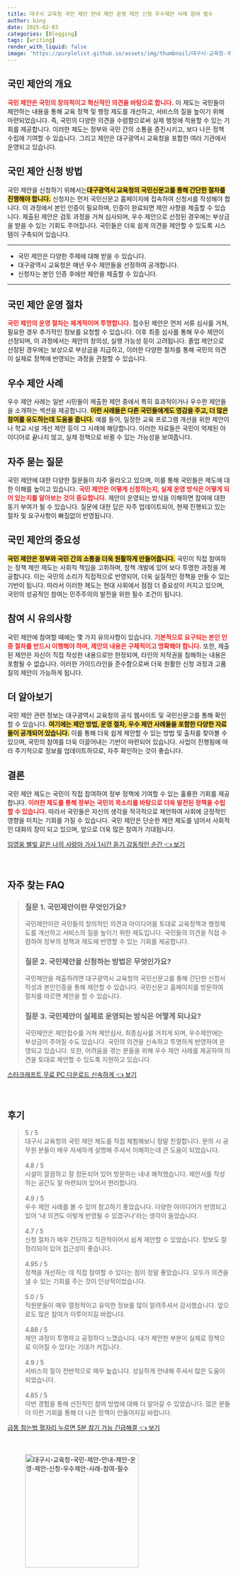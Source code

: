 ```yaml
---
title: 대구시 교육청 국민 제안 안내 제안 운영 제안 신청 우수제안 사례 참여 필수
author: bing
date: 2025-02-03
categories: [Blogging]
tags: [writing]
render_with_liquid: false
image: 'https://purplelist.github.io/assets/img/thumbnail/대구시-교육청-국민-제안-안내-제안-운영-제안-신청-우수제안-사례-참여-필수.webp'
---
```



<h2 id='국민 제안의 개요'>국민 제안의 개요</h2>

<p><b><span style="color: #ee2323;">국민 제안은 국민의 창의적이고 혁신적인 의견을 바탕으로 합니다.</span></b> 이 제도는 국민들이 제안하는 내용을 통해 교육 정책 및 행정 제도를 개선하고, 서비스의 질을 높이기 위해 마련되었습니다. 즉, 국민의 다양한 의견을 수렴함으로써 실제 행정에 적용할 수 있는 기회를 제공합니다. 이러한 제도는 정부와 국민 간의 소통을 증진시키고, 보다 나은 정책 수립에 기여할 수 있습니다. 그리고 제안은 대구광역시 교육청을 포함한 여러 기관에서 운영되고 있습니다.</p>

<h2 id='국민 제안 신청 방법'>국민 제안 신청 방법</h2>

<p>국민 제안을 신청하기 위해서는<b><span style="background-color: #ffe066;">대구광역시 교육청의 국민신문고를 통해 간단한 절차를 진행해야 합니다.</span></b> 신청자는 먼저 국민신문고 홈페이지에 접속하여 신청서를 작성해야 합니다. 이 과정에서 본인 인증이 필요하며, 인증이 완료되면 제안 사항을 제출할 수 있습니다. 제출된 제안은 검토 과정을 거쳐 심사되며, 우수 제안으로 선정된 경우에는 부상금을 받을 수 있는 기회도 주어집니다. 국민들은 더욱 쉽게 의견을 제안할 수 있도록 시스템이 구축되어 있습니다.</p>

<hr />

<ul>
    <li>국민 제안은 다양한 주제에 대해 받을 수 있습니다.</li>
    <li>대구광역시 교육청은 매년 우수 제안들을 선정하여 공개합니다.</li>
    <li>신청자는 본인 인증 후에만 제안을 제출할 수 있습니다.</li>
</ul>

<hr />

<h2 id='국민 제안 운영 절차'>국민 제안 운영 절차</h2>

<p><b><span style="color: #ee2323;">국민 제안의 운영 절차는 체계적이며 투명합니다.</span></b> 접수된 제안은 먼저 서류 심사를 거쳐, 필요한 경우 추가적인 정보를 요청할 수 있습니다. 이후 최종 심사를 통해 우수 제안이 선정되며, 이 과정에서는 제안의 창의성, 실행 가능성 등이 고려됩니다. 졸업 제안으로 선정된 경우에는 보상으로 부상금을 지급하고, 이러한 다양한 절차를 통해 국민의 의견이 실제로 정책에 반영되는 과정을 관찰할 수 있습니다.</p>

<h2 id='우수 제안 사례'>우수 제안 사례</h2>

<p>우수 제안 사례는 일반 시민들이 제출한 제안 중에서 특히 효과적이거나 우수한 제안들을 소개하는 섹션을 제공합니다. <b><span style="background-color: #ffe066;">이런 사례들은 다른 국민들에게도 영감을 주고, 더 많은 참여를 유도하는데 도움을 줍니다.</span></b> 예를 들어, 일정한 교육 프로그램 개선을 위한 제안이나 학교 시설 개선 제안 등이 그 사례에 해당합니다. 이러한 자료들은 국민이 억제된 아이디어로 끝나지 않고, 실제 정책으로 바뀔 수 있는 가능성을 보여줍니다.</p>

<h2 id='자주 묻는 질문'>자주 묻는 질문</h2>

<p>국민 제안에 대한 다양한 질문들이 자주 올라오고 있으며, 이를 통해 국민들은 제도에 대한 이해를 높이고 있습니다. <b><span style="color: #ee2323;">국민 제안은 어떻게 신청하는지, 실제 운영 방식은 어떻게 되어 있는지를 알아보는 것이 중요합니다.</span></b> 제안이 운영되는 방식을 이해하면 참여에 대한 동기 부여가 될 수 있습니다. 질문에 대한 답은 자주 업데이트되어, 현재 진행되고 있는 절차 및 요구사항이 빠짐없이 반영됩니다.</p>

<h2 id='국민 제안의 중요성'>국민 제안의 중요성</h2>

<p><b><span style="background-color: #ffe066;">국민 제안은 정부와 국민 간의 소통을 더욱 원활하게 만들어줍니다.</span></b> 국민이 직접 참여하는 정책 제안 제도는 사회적 책임을 고취하며, 정책 개발에 있어 보다 투명한 과정을 제공합니다. 이는 국민의 소리가 직접적으로 반영되어, 더욱 실질적인 정책을 만들 수 있는 기반이 됩니다. 따라서 이러한 제도는 현대 사회에서 점점 더 중요성이 커지고 있으며, 국민의 성공적인 참여는 민주주의의 발전을 위한 필수 조건이 됩니다.</p>

<h2 id='참여 시 유의사항'>참여 시 유의사항</h2>

<p>국민 제안에 참여할 때에는 몇 가지 유의사항이 있습니다. <b><span style="color: #ee2323;">기본적으로 요구되는 본인 인증 절차를 반드시 이행해야 하며, 제안의 내용은 구체적이고 명확해야 합니다.</span></b> 또한, 제출된 제안은 자신이 직접 작성한 내용으로만 한정되며, 타인의 저작권을 침해하는 내용은 포함될 수 없습니다. 이러한 가이드라인을 준수함으로써 더욱 원활한 신청 과정과 고품질의 제안이 가능하게 됩니다.</p>

<h2 id='더 알아보기'>더 알아보기</h2>

<p>국민 제안 관련 정보는 대구광역시 교육청의 공식 웹사이트 및 국민신문고를 통해 확인할 수 있습니다. <b><span style="background-color: #ffe066;">여기에는 제안 방법, 운영 절차, 우수 제안 사례들을 포함한 다양한 자료들이 공개되어 있습니다.</span></b> 이를 통해 더욱 쉽게 제안할 수 있는 방법 및 출처를 찾아볼 수 있으며, 국민의 참여를 더욱 이끌어내는 기반이 마련되어 있습니다. 사업이 진행됨에 따라 주기적으로 정보를 업데이트하므로, 자주 확인하는 것이 좋습니다.</p>

<h2 id='결론'>결론</h2>

<p>국민 제안 제도는 국민이 직접 참여하여 정부 정책에 기여할 수 있는 훌륭한 기회를 제공합니다. <b><span style="color: #ee2323;">이러한 제도를 통해 정부는 국민의 목소리를 바탕으로 더욱 발전된 정책을 수립할 수 있습니다.</span></b> 따라서 국민들은 자신의 생각을 적극적으로 제안하여 사회에 긍정적인 영향을 미치는 기회를 가질 수 있습니다. 국민 제안은 단순한 제안 제도를 넘어서 사회적인 대화의 장이 되고 있으며, 앞으로 더욱 많은 참여가 기대됩니다.</p>


<p><a class="click-button" title="임영웅 별빛 같은 나의 사랑아 가사 1시간 듣기 감동적인 순간" href="https://purplelist.github.io/posts/%EC%9E%84%EC%98%81%EC%9B%85-%EB%B3%84%EB%B9%9B-%EA%B0%99%EC%9D%80-%EB%82%98%EC%9D%98-%EC%82%AC%EB%9E%91%EC%95%84-%EA%B0%80%EC%82%AC-1%EC%8B%9C%EA%B0%84-%EB%93%A3%EA%B8%B0-%EA%B0%90%EB%8F%99%EC%A0%81%EC%9D%B8-%EC%88%9C%EA%B0%84/" rel="dofollow">임영웅 별빛 같은 나의 사랑아 가사 1시간 듣기 감동적인 순간 👈 보기</a></p><br>
<h2 id='자주_찾는_FAQ'>자주 찾는 FAQ</h2>
<div itemscope="" itemtype="https://schema.org/FAQPage">
<blockquote>
<div itemscope="" itemprop="mainEntity" itemtype="https://schema.org/Question">
<h3 itemprop="name">질문 1. 국민제안이란 무엇인가요?</h3>
<div itemscope="" itemprop="acceptedAnswer" itemtype="https://schema.org/Answer">
<span itemprop="text">
<p>국민제안이란 국민들의 창의적인 의견과 아이디어를 토대로 교육정책과 행정제도를 개선하고 서비스의 질을 높이기 위한 제도입니다. 국민들의 의견을 직접 수렴하여 정부의 정책과 제도에 반영할 수 있는 기회를 제공합니다.</p>
</span>
</div>
</div>
<div itemscope="" itemprop="mainEntity" itemtype="https://schema.org/Question">
<h3 itemprop="name">질문 2. 국민제안을 신청하는 방법은 무엇인가요?</h3>
<div itemscope="" itemprop="acceptedAnswer" itemtype="https://schema.org/Answer">
<span itemprop="text">
<p>국민제안을 제출하려면 대구광역시 교육청의 국민신문고를 통해 간단한 신청서 작성과 본인인증을 통해 제안할 수 있습니다. 국민신문고 홈페이지를 방문하여 절차를 따르면 제안을 할 수 있습니다.</p>
</span>
</div>
</div>
<div itemscope="" itemprop="mainEntity" itemtype="https://schema.org/Question">
<h3 itemprop="name">질문 3. 국민제안이 실제로 운영되는 방식은 어떻게 되나요?</h3>
<div itemscope="" itemprop="acceptedAnswer" itemtype="https://schema.org/Answer">
<span itemprop="text">
<p>국민제안은 제안접수를 거쳐 제안심사, 최종심사를 거치게 되며, 우수제안에는 부상금이 주어질 수도 있습니다. 국민의 의견을 신속하고 투명하게 반영하여 운영되고 있습니다. 또한, 어려움을 겪는 분들을 위해 우수 제안 사례를 제공하여 의견을 토대로 제안할 수 있도록 지원하고 있습니다.</p>
</span>
</div>
</div>
</blockquote>
</div>
<p><a class="click-button" title="스타크래프트 무료 PC 다운로드 신속하게" href="https://purplelist.github.io/posts/%EC%8A%A4%ED%83%80%ED%81%AC%EB%9E%98%ED%94%84%ED%8A%B8-%EB%AC%B4%EB%A3%8C-PC-%EB%8B%A4%EC%9A%B4%EB%A1%9C%EB%93%9C-%EC%8B%A0%EC%86%8D%ED%95%98%EA%B2%8C/" rel="dofollow">스타크래프트 무료 PC 다운로드 신속하게 👈 보기</a></p><br>
<h2 id='후기'>후기</h2>
<div itemscope itemtype="https://schema.org/Product">
  <blockquote>
  <div itemprop="review" itemscope itemtype="https://schema.org/Review">
      <div itemprop="reviewRating" itemscope itemtype="https://schema.org/Rating"> <span itemprop="ratingValue">5</span> / <span itemprop="bestRating">5</span> </div>
      <span itemprop="reviewBody">대구시 교육청의 국민 제안 제도를 직접 체험해보니 정말 친절합니다. 문의 시 공무원 분들이 매우 자세하게 설명해 주셔서 이해하는데 큰 도움이 되었습니다.</span>
  </div>
  <br>
  <div itemprop="review" itemscope itemtype="https://schema.org/Review">
      <div itemprop="reviewRating" itemscope itemtype="https://schema.org/Rating"> <span itemprop="ratingValue">4.8</span> / <span itemprop="bestRating">5</span> </div>
      <span itemprop="reviewBody">시설이 깔끔하고 잘 정돈되어 있어 방문하는 내내 쾌적했습니다. 제안서를 작성하는 공간도 잘 마련되어 있어서 편리합니다.</span>
  </div>
  <br>
  <div itemprop="review" itemscope itemtype="https://schema.org/Review">
      <div itemprop="reviewRating" itemscope itemtype="https://schema.org/Rating"> <span itemprop="ratingValue">4.9</span> / <span itemprop="bestRating">5</span> </div>
      <span itemprop="reviewBody">우수 제안 사례를 볼 수 있어 참고하기 좋았습니다. 다양한 아이디어가 반영되고 있어 '내 의견도 이렇게 반영될 수 있겠구나'라는 생각이 들었습니다.</span>
  </div>
  <br>
  <div itemprop="review" itemscope itemtype="https://schema.org/Review">
      <div itemprop="reviewRating" itemscope itemtype="https://schema.org/Rating"> <span itemprop="ratingValue">4.7</span> / <span itemprop="bestRating">5</span> </div>
      <span itemprop="reviewBody">신청 절차가 매우 간단하고 직관적이어서 쉽게 제안할 수 있었습니다. 정보도 잘 정리되어 있어 접근성이 좋습니다.</span>
  </div>
  <br>
  <div itemprop="review" itemscope itemtype="https://schema.org/Review">
      <div itemprop="reviewRating" itemscope itemtype="https://schema.org/Rating"> <span itemprop="ratingValue">4.95</span> / <span itemprop="bestRating">5</span> </div>
      <span itemprop="reviewBody">정책을 개선하는 데 직접 참여할 수 있다는 점이 정말 좋았습니다. 모두가 의견을 낼 수 있는 기회를 주는 것이 인상적이었습니다.</span>
  </div>
  <br>
  <div itemprop="review" itemscope itemtype="https://schema.org/Review">
      <div itemprop="reviewRating" itemscope itemtype="https://schema.org/Rating"> <span itemprop="ratingValue">5.0</span> / <span itemprop="bestRating">5</span> </div>
      <span itemprop="reviewBody">직원분들이 매우 열정적이고 유익한 정보를 많이 알려주셔서 감사했습니다. 앞으로도 많은 참여가 이루어지길 바랍니다.</span>
  </div>
  <br>
  <div itemprop="review" itemscope itemtype="https://schema.org/Review">
      <div itemprop="reviewRating" itemscope itemtype="https://schema.org/Rating"> <span itemprop="ratingValue">4.88</span> / <span itemprop="bestRating">5</span> </div>
      <span itemprop="reviewBody">제안 과정이 투명하고 공정하다 느꼈습니다. 내가 제안한 부분이 실제로 정책으로 이어질 수 있다는 기대가 커집니다.</span>
  </div>
  <br>
  <div itemprop="review" itemscope itemtype="https://schema.org/Review">
      <div itemprop="reviewRating" itemscope itemtype="https://schema.org/Rating"> <span itemprop="ratingValue">4.9</span> / <span itemprop="bestRating">5</span> </div>
      <span itemprop="reviewBody">서비스의 질이 전반적으로 매우 높습니다. 성실하게 안내해 주셔서 많은 도움이 되었습니다.</span>
  </div>
  <br>
  <div itemprop="review" itemscope itemtype="https://schema.org/Review">
      <div itemprop="reviewRating" itemscope itemtype="https://schema.org/Rating"> <span itemprop="ratingValue">4.85</span> / <span itemprop="bestRating">5</span> </div>
      <span itemprop="reviewBody">이번 경험을 통해 선진적인 참여 방법에 대해 더 알아갈 수 있었습니다. 많은 분들이 이런 기회를 통해 더 나은 정책이 만들어지길 바랍니다.</span>
  </div>
  </blockquote>
</div>
<p><a class="click-button" title="급똥 참는법 혈자리 누르면 5분 참기 가능 긴급해결" href="https://purplelist.github.io/posts/%EA%B8%89%EB%98%A5-%EC%B0%B8%EB%8A%94%EB%B2%95-%ED%98%88%EC%9E%90%EB%A6%AC-%EB%88%84%EB%A5%B4%EB%A9%B4-5%EB%B6%84-%EC%B0%B8%EA%B8%B0-%EA%B0%80%EB%8A%A5-%EA%B8%B4%EA%B8%89%ED%95%B4%EA%B2%B0/" rel="dofollow">급똥 참는법 혈자리 누르면 5분 참기 가능 긴급해결 👈 보기</a></p><br>
<figure class="image"><img src="https://purplelist.github.io/assets/img/thumbnail/대구시-교육청-국민-제안-안내-제안-운영-제안-신청-우수제안-사례-참여-필수.webp" alt="대구시-교육청-국민-제안-안내-제안-운영-제안-신청-우수제안-사례-참여-필수" width="256" height="256"></figure>